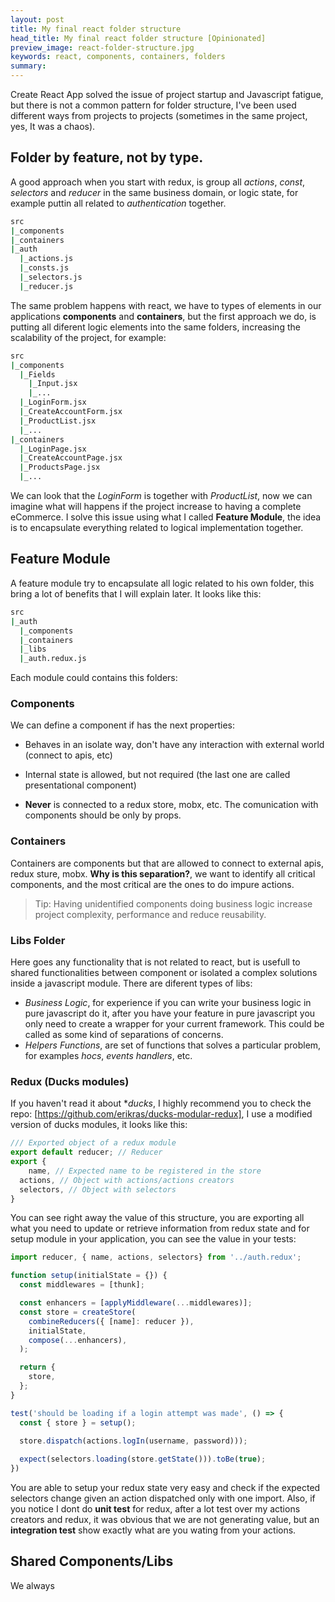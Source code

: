 ```yaml
---
layout: post
title: My final react folder structure
head_title: My final react folder structure [Opinionated]
preview_image: react-folder-structure.jpg
keywords: react, components, containers, folders
summary: 
---
```


Create React App solved the issue of project startup and Javascript fatigue, but there is not a common pattern for folder structure, I've been used different ways from projects to projects (sometimes in the same project, yes, It was a chaos).

## Folder by feature, not by type.

A good approach when you start with redux, is group all *actions*, *const*, *selectors* and *reducer* in the same business domain, or logic state, for example puttin all related to *authentication* together.

```bash
src
|_components
|_containers
|_auth
  |_actions.js
  |_consts.js
  |_selectors.js
  |_reducer.js
```

The same problem happens with react,  we have to types of elements in our applications **components** and **containers**, but the first approach we do, is putting all diferent logic elements into the same folders, increasing the scalability of the project, for example:

```bash
src
|_components
  |_Fields
    |_Input.jsx
    |_...
  |_LoginForm.jsx
  |_CreateAccountForm.jsx
  |_ProductList.jsx
  |_...
|_containers
  |_LoginPage.jsx
  |_CreateAccountPage.jsx
  |_ProductsPage.jsx
  |_...
```



We can look that the *LoginForm* is together with *ProductList*, now we can imagine what will happens if the project increase to having a complete eCommerce. I solve this issue using what I called **Feature Module**, the idea is to encapsulate everything related to logical implementation together. 

## Feature Module

A feature module try to encapsulate all logic related to his own folder, this bring a lot of benefits that I will explain later. It looks like this:

```bash
src
|_auth
  |_components
  |_containers
  |_libs
  |_auth.redux.js
```

Each module could contains this folders:

### Components

We can define a component if has the next properties:

* Behaves in an isolate way, don't have any interaction with external world (connect to apis, etc)

* Internal state is allowed, but not required (the last one are called presentational component)

* **Never** is connected to a redux store, mobx, etc. The comunication with components should be only by props.


### Containers

Containers are components but that are allowed to connect to external apis, redux sture, mobx. **Why is this separation?**, we want to identify all critical components, and the most critical are the ones to do impure actions.

> Tip: Having unidentified components doing business logic increase project complexity, performance and reduce reusability. 

### Libs Folder

Here goes any functionality that is not related to react, but is usefull to shared functionalities between component or isolated a complex solutions inside a javascript module. There are diferent types of libs:

* *Business Logic*, for experience if you can write your business logic in pure javascript do it, after you have your feature in pure javascript you only need to create a wrapper for your current framework. This could be called as some kind of separations of concerns.
* *Helpers Functions*, are set of functions that solves a particular problem, for examples *hocs*, *events handlers*, etc.

### Redux (Ducks modules)

If you haven't read it about **ducks*, I highly recommend you to check the repo: [https://github.com/erikras/ducks-modular-redux], I use a modified version of ducks modules, it looks like this:



```javascript
/// Exported object of a redux module
export default reducer; // Reducer
export {
	name, // Expected name to be registered in the store
  actions, // Object with actions/actions creators
  selectors, // Object with selectors
}
```

You can see right away the value of this structure, you are exporting all what you need to update or retrieve information from redux state and for setup module in your application, you can see the value in your tests:

```javascript
import reducer, { name, actions, selectors} from '../auth.redux';

function setup(initialState = {}) {
  const middlewares = [thunk];

  const enhancers = [applyMiddleware(...middlewares)];
  const store = createStore(
    combineReducers({ [name]: reducer }),
    initialState,
    compose(...enhancers),
  );

  return {
    store,
  };
}

test('should be loading if a login attempt was made', () => {
  const { store } = setup();

  store.dispatch(actions.logIn(username, password)));
  
  expect(selectors.loading(store.getState())).toBe(true);
})
```

You are able to setup your redux state very easy and check if the expected selectors change given an action dispatched only with one import. Also, if you notice I dont do **unit test** for redux, after a lot test over my actions creators and redux, it was obvious that we are not generating value, but an **integration test** show exactly what are you wating from your actions.



## Shared Components/Libs

We always 